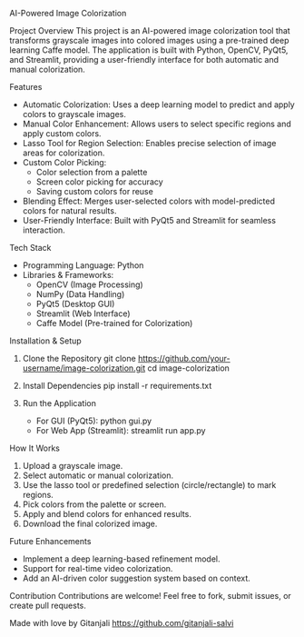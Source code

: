 AI-Powered Image Colorization

Project Overview
This project is an AI-powered image colorization tool that transforms grayscale images into colored images using a pre-trained deep learning Caffe model. The application is built with Python, OpenCV, PyQt5, and Streamlit, providing a user-friendly interface for both automatic and manual colorization.

Features
- Automatic Colorization: Uses a deep learning model to predict and apply colors to grayscale images.
- Manual Color Enhancement: Allows users to select specific regions and apply custom colors.
- Lasso Tool for Region Selection: Enables precise selection of image areas for colorization.
- Custom Color Picking:
  - Color selection from a palette
  - Screen color picking for accuracy
  - Saving custom colors for reuse
- Blending Effect: Merges user-selected colors with model-predicted colors for natural results.
- User-Friendly Interface: Built with PyQt5 and Streamlit for seamless interaction.

Tech Stack
- Programming Language: Python
- Libraries & Frameworks:
  - OpenCV (Image Processing)
  - NumPy (Data Handling)
  - PyQt5 (Desktop GUI)
  - Streamlit (Web Interface)
  - Caffe Model (Pre-trained for Colorization)

Installation & Setup
1. Clone the Repository
   git clone https://github.com/your-username/image-colorization.git
   cd image-colorization

2. Install Dependencies
   pip install -r requirements.txt

3. Run the Application
   - For GUI (PyQt5):
     python gui.py
   - For Web App (Streamlit):
     streamlit run app.py

How It Works
1. Upload a grayscale image.
2. Select automatic or manual colorization.
3. Use the lasso tool or predefined selection (circle/rectangle) to mark regions.
4. Pick colors from the palette or screen.
5. Apply and blend colors for enhanced results.
6. Download the final colorized image.

Future Enhancements
- Implement a deep learning-based refinement model.
- Support for real-time video colorization.
- Add an AI-driven color suggestion system based on context.

Contribution
Contributions are welcome! Feel free to fork, submit issues, or create pull requests.

Made with love by Gitanjali https://github.com/gitanjali-salvi
